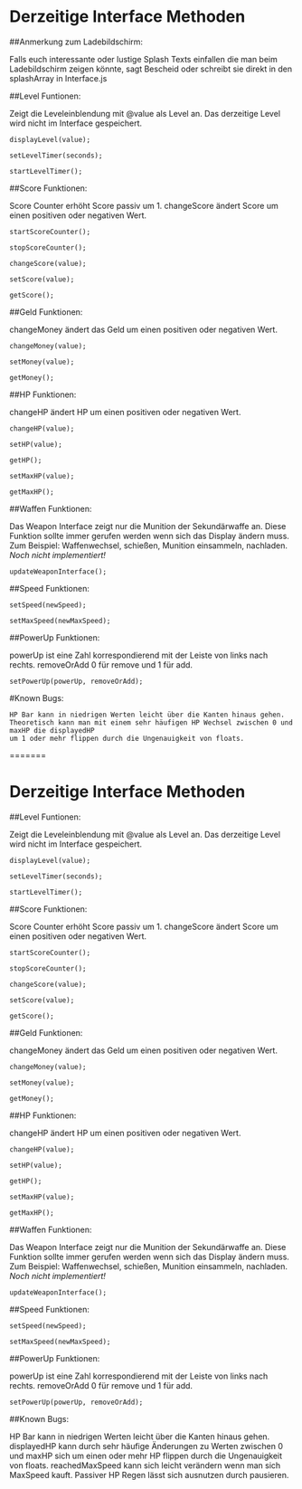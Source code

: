 # Derzeitige Interface Methoden

##Anmerkung zum Ladebildschirm:

Falls euch interessante oder lustige Splash Texts einfallen die man beim Ladebildschirm zeigen könnte, 
sagt Bescheid oder schreibt sie direkt in den splashArray in Interface.js

	
##Level Funtionen:

Zeigt die Leveleinblendung mit @value als Level an.
Das derzeitige Level wird nicht im Interface gespeichert.

	displayLevel(value);
	
	setLevelTimer(seconds);
	
	startLevelTimer();


##Score Funktionen:

Score Counter erhöht Score passiv um 1.
changeScore ändert Score um einen positiven oder negativen Wert.

	startScoreCounter();
	
	stopScoreCounter();
	
	changeScore(value);
	
	setScore(value);
	
	getScore();
	
	
##Geld Funktionen:

changeMoney ändert das Geld um einen positiven oder negativen Wert.

	changeMoney(value);
	
	setMoney(value);
	
	getMoney();


##HP Funktionen:

changeHP ändert HP um einen positiven oder negativen Wert.

	changeHP(value);
	
	setHP(value);
	
	getHP();
	
	setMaxHP(value);
	
	getMaxHP();
	
	
##Waffen Funktionen:
	
Das Weapon Interface zeigt nur die Munition der Sekundärwaffe an.
Diese Funktion sollte immer gerufen werden wenn sich das Display ändern muss.
Zum Beispiel: Waffenwechsel, schießen, Munition einsammeln, nachladen.
*Noch nicht implementiert!*

	updateWeaponInterface();
	

##Speed Funktionen:

	setSpeed(newSpeed);
	
	setMaxSpeed(newMaxSpeed);
	
	
##PowerUp Funktionen:

powerUp ist eine Zahl korrespondierend mit der Leiste von links nach rechts.
removeOrAdd 0 für remove und 1 für add.

	setPowerUp(powerUp, removeOrAdd);
	
	
#Known Bugs:

	HP Bar kann in niedrigen Werten leicht über die Kanten hinaus gehen.
	Theoretisch kann man mit einem sehr häufigen HP Wechsel zwischen 0 und maxHP die displayedHP
	um 1 oder mehr flippen durch die Ungenauigkeit von floats.
=======
# Derzeitige Interface Methoden

##Level Funtionen:

Zeigt die Leveleinblendung mit @value als Level an.
Das derzeitige Level wird nicht im Interface gespeichert.

	displayLevel(value);
	
	setLevelTimer(seconds);
	
	startLevelTimer();


##Score Funktionen:

Score Counter erhöht Score passiv um 1.
changeScore ändert Score um einen positiven oder negativen Wert.

	startScoreCounter();
	
	stopScoreCounter();
	
	changeScore(value);
	
	setScore(value);
	
	getScore();
	
	
##Geld Funktionen:

changeMoney ändert das Geld um einen positiven oder negativen Wert.

	changeMoney(value);
	
	setMoney(value);
	
	getMoney();


##HP Funktionen:

changeHP ändert HP um einen positiven oder negativen Wert.

	changeHP(value);
	
	setHP(value);
	
	getHP();
	
	setMaxHP(value);
	
	getMaxHP();
	
	
##Waffen Funktionen:
	
Das Weapon Interface zeigt nur die Munition der Sekundärwaffe an.
Diese Funktion sollte immer gerufen werden wenn sich das Display ändern muss.
Zum Beispiel: Waffenwechsel, schießen, Munition einsammeln, nachladen.
*Noch nicht implementiert!*

	updateWeaponInterface();
	

##Speed Funktionen:

	setSpeed(newSpeed);
	
	setMaxSpeed(newMaxSpeed);
	
	
##PowerUp Funktionen:

powerUp ist eine Zahl korrespondierend mit der Leiste von links nach rechts.
removeOrAdd 0 für remove und 1 für add.

	setPowerUp(powerUp, removeOrAdd);
	
	
##Known Bugs:

HP Bar kann in niedrigen Werten leicht über die Kanten hinaus gehen.
displayedHP kann durch sehr häufige Änderungen zu Werten zwischen 0 und maxHP sich um einen oder mehr HP flippen durch die Ungenauigkeit von floats.
reachedMaxSpeed kann sich leicht verändern wenn man sich MaxSpeed kauft.
Passiver HP Regen lässt sich ausnutzen durch pausieren.